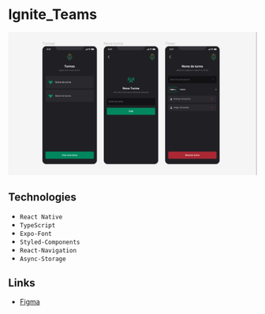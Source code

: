 # Ignite_Teams

![layout](./assets/layout.png)

## Technologies

- `React Native`
- `TypeScript`
- `Expo-Font`
- `Styled-Components`
- `React-Navigation`
- `Async-Storage`

## Links

- [Figma](<https://www.figma.com/file/8yNPIZjgMbX0PiLfsyIeSP/Ignite-Teams-(Community)?type=design&node-id=37-6&mode=design&t=daSOu6GfxwhjvY07-0>)
